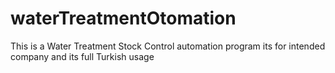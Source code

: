 # waterTreatmentOtomation

This is a Water Treatment Stock Control automation program
its for intended company and its full Turkish usage
